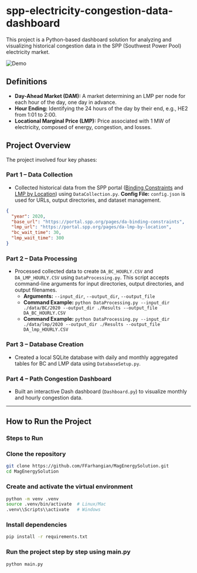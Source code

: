 # spp-electricity-congestion-data-dashboard

This project is a Python-based dashboard solution for analyzing and visualizing historical congestion data in the SPP (Southwest Power Pool) electricity market.

![Demo](MegEnergySolutions.gif)


## Definitions
- **Day-Ahead Market (DAM):** A market determining an LMP per node for each hour of the day, one day in advance.
- **Hour Ending:** Identifying the 24 hours of the day by their end, e.g., HE2 from 1:01 to 2:00.
- **Locational Marginal Price (LMP):** Price associated with 1 MW of electricity, composed of energy, congestion, and losses.

## Project Overview
The project involved four key phases:

### **Part 1 – Data Collection**
- Collected historical data from the SPP portal ([Binding Constraints](https://portal.spp.org/pages/da-binding-constraints) and [LMP by Location](https://portal.spp.org/pages/da-lmp-by-location)) using `DataCollection.py`. **Config File:** `config.json` is used for URLs, output directories, and dataset management.

```json
{
  "year": 2020,
  "base_url": "https://portal.spp.org/pages/da-binding-constraints",
  "lmp_url": "https://portal.spp.org/pages/da-lmp-by-location",
  "bc_wait_time": 30,
  "lmp_wait_time": 300
}
```

### **Part 2 – Data Processing**
- Processed collected data to create `DA_BC_HOURLY.CSV` and `DA_LMP_HOURLY.CSV` using `DataProcessing.py`. This script accepts command-line arguments for input directories, output directories, and output filenames.
  - **Arguments:** `--input_dir`, `--output_dir`, `--output_file`
  - **Command Example:** `python DataProcessing.py --input_dir ./data/BC/2020 --output_dir ./Results --output_file DA_BC_HOURLY.CSV`
  - **Command Example:** `python DataProcessing.py --input_dir ./data/lmp/2020 --output_dir ./Results --output_file DA_lmp_HOURLY.CSV`

### **Part 3 – Database Creation**
- Created a local SQLite database with daily and monthly aggregated tables for BC and LMP data using `DatabaseSetup.py`.
  
### **Part 4 – Path Congestion Dashboard**
- Built an interactive Dash dashboard (`Dashboard.py`) to visualize monthly and hourly congestion data.

---

## How to Run the Project

### **Steps to Run**

### Clone the repository
```bash
git clone https://github.com/FFarhangian/MagEnergySolution.git
cd MagEnergySolution
```

### Create and activate the virtual environment

```bash
python -m venv .venv
source .venv/bin/activate  # Linux/Mac
.venv\\Scripts\\activate   # Windows
```

### Install dependencies

```bash
pip install -r requirements.txt
```

### Run the project step by step using main.py

```bash
python main.py
```

